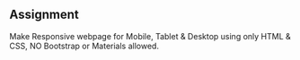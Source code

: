 **Assignment**
---------------
Make Responsive webpage for Mobile, Tablet & Desktop using only HTML & CSS, NO Bootstrap or Materials allowed.
